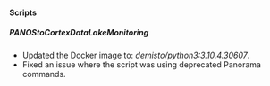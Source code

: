 
#### Scripts
##### PANOStoCortexDataLakeMonitoring
- Updated the Docker image to: *demisto/python3:3.10.4.30607*.
- Fixed an issue where the script was using deprecated Panorama commands.
